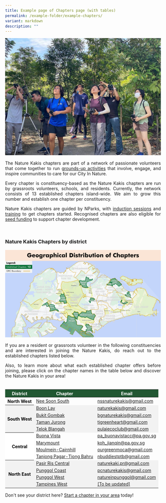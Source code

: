 ```yaml
---
title: Example page of Chapters page (with tables)
permalink: /example-folder/example-chapters/
variant: markdown
description: ""
---
```

<style>
th {
	background-color: #215732;
		color: white !important;
	}

th.districtodd {
	background-color: white;
	color: black !important;
	}

th.districteven {
	background-color: #f2f2f2;
	color: black !important;
	}

td.districteven {
	background-color: #f2f2f2;
	}
	
tr:hover{
	background-color: #7A9A0180;
	font-weight:600;
	}

tr:hover > td.districteven {
	background-color: #7A9A0120;
	}
	
tr:hover a {
		color: black !important;
	}
	
a[target="_blank"]:after {
	content:none;
	margin: 0 3px 0 5px;
	}

@media screen and (max-width: 400px) {
	table {
		width: 300px;
		height: auto;
	}
}
</style>

<section>
	<img src="/images/BioD%20&amp;%20wildlife/BioDandWildlife__2__Resized.jpg">
	<p align="justify">The Nature Kakis chapters are part of a network of passionate volunteers that come together to run <a rel="noopener noreferrer" target="_blank" href="/join-our-activities/">grounds-up activities</a> that involve, engage, and inspire communities to care for our City In Nature.</p> 
	<p align="justify">Every chapter is constituency-based as the Nature Kakis chapters are run by grassroots volunteers, schools, and residents. Currently, the network consists of 13 established chapters island-wide. We aim to grow this number and establish one chapter per constituency.</p>
	<p align="justify">Nature Kakis chapters are guided by NParks, with <a rel="noopener noreferrer" target="_blank" href="">induction sessions</a> and <a rel="noopener noreferrer" target="_blank" href="">training</a> to get chapters started. Recognised chapters are also eligible for <a rel="noopener noreferrer" target="_blank" href="/seed-fund/about/">seed funding</a> to support chapter development.</p>
	<br>
</section>

<h3>Nature Kakis Chapters by district</h3>
<img src="/images/Maps/nk%20map%20new.PNG">
<p align="justify">If you are a resident or grassroots volunteer in the following constituencies and are interested in joining the Nature Kakis, do reach out to the established chapters listed below.</p>
<p align="justify">Also, to learn more about what each established chapter offers before joining, please click on the chapter names in the table below and discover the Nature Kakis in your area!</p>
	
<table style="width:100%; height:auto; margin-left:auto; margin-right:auto; margin-top:35px">
	<thead>
		<tr>
			<th>District</th>
			<th>Chapter</th>
			<th>Email</th>
		</tr>
	</thead>
	<tbody>
		<tr>
			<th class="districtodd" rowspan="1">North West</th>
			<td><a rel="noopener noreferrer" target="_blank" href="/all/get-to-know-the-chapters/nee-soon-south/">Nee Soon South</a></td>
			<td><a href="mailto:nssnaturekakis@gmail.com">nssnaturekakis@gmail.com</a></td>
		</tr>
		<tr class="districteven">
			<th class="districteven" rowspan="4">South West</th>
			<td class="districteven"><a rel="noopener noreferrer" target="_blank" href="/all/get-to-know-the-chapters/boon-lay/">Boon Lay</a></td>
			<td class="districteven"><a href="mailto:naturekakis@gmail.com">naturekakis@gmail.com</a></td>
		</tr>
		<tr>
			<td class="districteven"><a rel="noopener noreferrer" target="_blank" href="/all/get-to-know-the-chapters/bukit-gombak/">Bukit Gombak</a></td>
			<td class="districteven"><a href="mailto:bgnaturekakis@gmail.com">bgnaturekakis@gmail.com</a></td>
		</tr>
		<tr>
			<td class="districteven"><a rel="noopener noreferrer" target="_blank" href="/all/get-to-know-the-chapters/taman-jurong/">Taman Jurong</a></td>
			<td class="districteven"><a href="mailto:tjgreenheart@gmail.com">tjgreenheart@gmail.com</a></td>
		</tr>
		<tr>
			<td class="districteven"><a rel="noopener noreferrer" target="_blank" href="/all/get-to-know-the-chapters/telok-blangah/">Telok Blangah</a></td>
			<td class="districteven"><a href="mailto:pulaiecoclub@gmail.com">pulaiecoclub@gmail.com</a></td>
		</tr>
		<tr>
			<th class="districtodd" rowspan="4">Central</th>
			<td><a rel="noopener noreferrer" target="_blank" href="/all/get-to-know-the-chapters/buona-vista/">Buona Vista</a></td>
			<td><a href="mailto:pa_buonavistacc@pa.gov.sg">pa_buonavistacc@pa.gov.sg</a></td>
		</tr>
		<tr>
			<td><a rel="noopener noreferrer" target="_blank" href="/all/get-to-know-the-chapters/marymount/">Marymount</a></td>
			<td><a href="mailto:koh_jianqin@pa.gov.sg">koh_jianqin@pa.gov.sg</a></td>
		</tr>
		<tr>
			<td><a rel="noopener noreferrer" target="_blank" href="/all/get-to-know-the-chapters/moulmein-cainhill/">Moulmein-Cairnhill</a></td>
			<td><a href="mailto:ourgreenmoca@gmail.com">ourgreenmoca@gmail.com</a></td>
		</tr>
		<tr>
			<td><a rel="noopener noreferrer" target="_blank" href="/all/get-to-know-the-chapters/tanjong-pagar-tiong-bahru/">Tanjong Pagar-Tiong Bahru</a></td>
			<td><a href="mailto:nbuddiestptb@gmail.com">nbuddiestptb@gmail.com</a></td>
		</tr>
		<tr>
			<th class="districteven" rowspan="4">North East</th>
			<td class="districteven"><a rel="noopener noreferrer" target="_blank" href="/all/get-to-know-the-chapters/pasir-ris-central/">Pasir Ris Central</a></td>
			<td class="districteven"><a href="mailto:naturekaki.pr@gmail.com">naturekaki.pr@gmail.com</a></td>
		</tr>
		<tr>
			<td class="districteven"><a rel="noopener noreferrer" target="_blank" href="/all/get-to-know-the-chapters/punggol-coast/">Punggol Coast</a></td>
			<td class="districteven"><a href="mailto:pcnaturekakis@gmail.com">pcnaturekakis@gmail.com</a></td>
		</tr>
		<tr>
			<td class="districteven"><a rel="noopener noreferrer" target="_blank" href="/all/get-to-know-the-chapters/punggol-west/">Punggol West</a></td>
			<td class="districteven"><a href="mailto:natureinpunggol@gmail.com">natureinpunggol@gmail.com</a></td>
		</tr>
		<tr>
			<td class="districteven"><a rel="noopener noreferrer" target="_blank" href="/all/get-to-know-the-chapters/tampines-west/">Tampines West</a></td>
			<td class="districteven"><a href="mailto:[To be updated]">[To be updated]</a></td>
		</tr>
	</tbody>
</table>

<p align="justify">Don't see your district here? <a rel="noopener noreferrer" target="_blank" href="/nature-kakis-network/chapters/starting-a-chapter/">Start a chapter in your area</a> today!</p>
